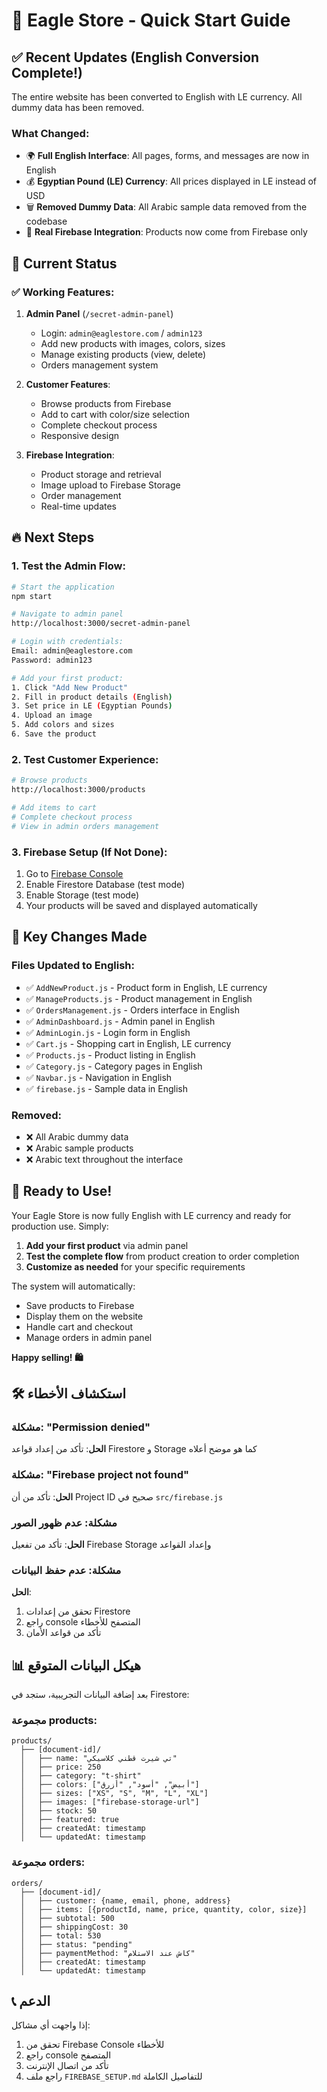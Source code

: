 # 🚀 Eagle Store - Quick Start Guide

## ✅ Recent Updates (English Conversion Complete!)

The entire website has been converted to English with LE currency. All dummy data has been removed.

### What Changed:
- 🌍 **Full English Interface**: All pages, forms, and messages are now in English
- 💰 **Egyptian Pound (LE) Currency**: All prices displayed in LE instead of USD
- 🗑️ **Removed Dummy Data**: All Arabic sample data removed from the codebase
- 🔄 **Real Firebase Integration**: Products now come from Firebase only

## 🎯 Current Status

### ✅ Working Features:
1. **Admin Panel** (`/secret-admin-panel`)
   - Login: `admin@eaglestore.com` / `admin123`
   - Add new products with images, colors, sizes
   - Manage existing products (view, delete)
   - Orders management system

2. **Customer Features**:
   - Browse products from Firebase
   - Add to cart with color/size selection
   - Complete checkout process
   - Responsive design

3. **Firebase Integration**:
   - Product storage and retrieval
   - Image upload to Firebase Storage
   - Order management
   - Real-time updates

## 🔥 Next Steps

### 1. Test the Admin Flow:
```bash
# Start the application
npm start

# Navigate to admin panel
http://localhost:3000/secret-admin-panel

# Login with credentials:
Email: admin@eaglestore.com
Password: admin123

# Add your first product:
1. Click "Add New Product"
2. Fill in product details (English)
3. Set price in LE (Egyptian Pounds)
4. Upload an image
5. Add colors and sizes
6. Save the product
```

### 2. Test Customer Experience:
```bash
# Browse products
http://localhost:3000/products

# Add items to cart
# Complete checkout process
# View in admin orders management
```

### 3. Firebase Setup (If Not Done):
1. Go to [Firebase Console](https://console.firebase.google.com/project/kenzo-store)
2. Enable Firestore Database (test mode)
3. Enable Storage (test mode)
4. Your products will be saved and displayed automatically

## 📝 Key Changes Made

### Files Updated to English:
- ✅ `AddNewProduct.js` - Product form in English, LE currency
- ✅ `ManageProducts.js` - Product management in English
- ✅ `OrdersManagement.js` - Orders interface in English
- ✅ `AdminDashboard.js` - Admin panel in English
- ✅ `AdminLogin.js` - Login form in English
- ✅ `Cart.js` - Shopping cart in English, LE currency
- ✅ `Products.js` - Product listing in English
- ✅ `Category.js` - Category pages in English
- ✅ `Navbar.js` - Navigation in English
- ✅ `firebase.js` - Sample data in English

### Removed:
- ❌ All Arabic dummy data
- ❌ Arabic sample products
- ❌ Arabic text throughout the interface

## 🎉 Ready to Use!

Your Eagle Store is now fully English with LE currency and ready for production use. Simply:

1. **Add your first product** via admin panel
2. **Test the complete flow** from product creation to order completion
3. **Customize as needed** for your specific requirements

The system will automatically:
- Save products to Firebase
- Display them on the website
- Handle cart and checkout
- Manage orders in admin panel

**Happy selling! 🛍️**

## 🛠️ استكشاف الأخطاء

### مشكلة: "Permission denied"
**الحل**: تأكد من إعداد قواعد Firestore و Storage كما هو موضح أعلاه

### مشكلة: "Firebase project not found"
**الحل**: تأكد من أن Project ID صحيح في `src/firebase.js`

### مشكلة: عدم ظهور الصور
**الحل**: تأكد من تفعيل Firebase Storage وإعداد القواعد

### مشكلة: عدم حفظ البيانات
**الحل**: 
1. تحقق من إعدادات Firestore
2. راجع console المتصفح للأخطاء
3. تأكد من قواعد الأمان

## 📊 هيكل البيانات المتوقع

بعد إضافة البيانات التجريبية، ستجد في Firestore:

### مجموعة products:
```
products/
  ├── [document-id]/
  │   ├── name: "تي شيرت قطني كلاسيكي"
  │   ├── price: 250
  │   ├── category: "t-shirt"
  │   ├── colors: ["أبيض", "أسود", "أزرق"]
  │   ├── sizes: ["XS", "S", "M", "L", "XL"]
  │   ├── images: ["firebase-storage-url"]
  │   ├── stock: 50
  │   ├── featured: true
  │   ├── createdAt: timestamp
  │   └── updatedAt: timestamp
```

### مجموعة orders:
```
orders/
  ├── [document-id]/
  │   ├── customer: {name, email, phone, address}
  │   ├── items: [{productId, name, price, quantity, color, size}]
  │   ├── subtotal: 500
  │   ├── shippingCost: 30
  │   ├── total: 530
  │   ├── status: "pending"
  │   ├── paymentMethod: "كاش عند الاستلام"
  │   ├── createdAt: timestamp
  │   └── updatedAt: timestamp
```

## 📞 الدعم

إذا واجهت أي مشاكل:
1. تحقق من Firebase Console للأخطاء
2. راجع console المتصفح
3. تأكد من اتصال الإنترنت
4. راجع ملف `FIREBASE_SETUP.md` للتفاصيل الكاملة 
